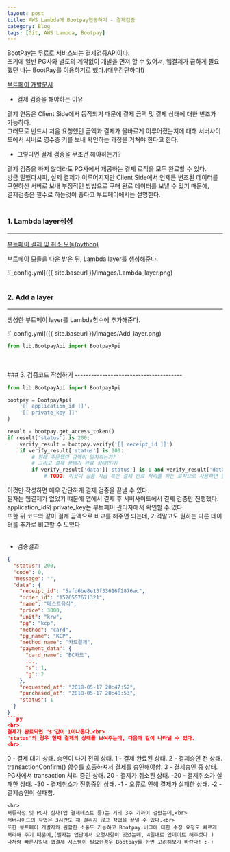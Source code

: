 ```yaml
---
layout: post
title: AWS Lambda에 Bootpay연동하기 - 결제검증
category: Blog
tags: [Git, AWS Lambda, Bootpay]
---
```

BootPay는 무료로 서비스되는 결제검증API이다.<br>
초기에 일반 PG사와 별도의 계약없이 개발을 먼저 할 수 있어서, 앱결제가 급하게 필요했던 나는 BootPay를 이용하기로 했다.(매우간단하다!)

[부트페이 개발문서](https://docs.bootpay.co.kr)

* 결제 검증을 해야하는 이유

결제 연동은 Client Side에서 동작되기 때문에 결제 금액 및 결제 상태에 대한 변조가 가능하다.<br>
그러므로 반드시 처음 요청했던 금액과 결제가 올바르게 이루어졌는지에 대해 서버사이드에서 서버로 영수증 키를 보내 확인하는 과정을 거쳐야 한다고 한다.

* 그렇다면 결제 검증을 무조건 해야하는가?

결제 검증을 하지 않더라도 PG사에서 제공하는 결제 로직을 모두 완료할 수 있다.<br>
방금 말했다시피, 실제 결제가 이루어지지만 Client Side에서 언제든 변조된 데이터를 구현하신 서버로 보내 부정적인 방법으로 구매 완료 데이터를 보낼 수 있기 때문에,<br>
결제검증은 필수로 하는것이 좋다고 부트페이에서는 설명한다.
<br>
<br>
### 1. Lambda layer생성
---------------------------------------

[부트페이 결제 및 취소 모듈(python)](https://github.com/bootpay/server_python)

부트페이 모듈을 다운 받은 뒤, Lambda layer를 생성해준다.

![_config.yml]({{ site.baseurl }}/images/Lambda_layer.png)
<br>
<br>
### 2. Add a layer
---------------------------------------

생성한 부트페이 layer를 Lambda함수에 추가해준다.

![_config.yml]({{ site.baseurl }}/images/Add_layer.png)

```python
from lib.BootpayApi import BootpayApi
```
<br>
<br>
### 3. 검증코드 작성하기
---------------------------------------

```python
from lib.BootpayApi import BootpayApi

bootpay = BootpayApi(
    '[[ application_id ]]',
    '[[ private_key ]]'
)

result = bootpay.get_access_token()
if result['status'] is 200:
    verify_result = bootpay.verify('[[ receipt_id ]]')
    if verify_result['status'] is 200:
        # 원래 주문했던 금액이 일치하는가?
        # 그리고 결제 상태가 완료 상태인가?
        if verify_result['data']['status'] is 1 and verify_result['data']['price'] is price:
            # TODO: 이곳이 상품 지급 혹은 결제 완료 처리를 하는 로직으로 사용하면 됩니다.
```

이것만 작성하면 매우 간단하게 결제 검증을 끝낼 수 있다.<br>
필자는 웹결제가 없었기 떄문에 앱에서 결제 후 서버사이드에서 결제 검증만 진행했다.<br>
application_id와 private_key는 부트페이 관리자에서 확인할 수 있다.<br>
또한 위 코드와 같이 결제 금액으로 비교를 해주면 되는데, 가격말고도 원하는 다른 데이터를 추가로 비교할 수 도있다<br>
<br>

* 검증결과

```json
{
  "status": 200,
  "code": 0,
  "message": "",
  "data": {
    "receipt_id": "5afd6be8e13f33616f2876ac",
    "order_id": "1526557671321",
    "name": "테스트음식",
    "price": 3000,
    "unit": "krw",
    "pg": "kcp",
    "method": "card",
    "pg_name": "KCP",
    "method_name": "카드결제",
    "payment_data": {
      "card_name": "BC카드",
      ...,
      "s": 1,
      "g": 2
    },
    "requested_at": "2018-05-17 20:47:52",
    "purchased_at": "2018-05-17 20:48:53",
    "status": 1
  }
}
```py
<br>
결제가 완료되면 "s"값이 1이나온다.<br>
"status"의 경우 현재 결제의 상태를 보여주는데, 다음과 같이 나타낼 수 있다.
<br>
```
0 - 결제 대기 상태. 승인이 나기 전의 상태.
1 - 결제 완료된 상태.
2 - 결제승인 전 상태. transactionConfirm() 함수를 호출하셔서 결제를 승인해야함.
3 - 결제승인 중 상태. PG사에서 transaction 처리 중인 상태.
20 - 결제가 취소된 상태.
-20 - 결제취소가 실패한 상태.
-30 - 결제취소가 진행중인 상태.
-1 - 오류로 인해 결제가 실패한 상태.
-2 - 결제승인이 실패함.
```
<br>
서류작성 및 PG사 심사(앱 결제테스트 등)는 거의 3주 가까이 걸렸는데,<br>
서버사이드의 작업은 3시간도 채 걸리지 않고 작업을 끝낼 수 있다.<br>
또한 부트페이 개발자와 원할한 소통도 가능하고 Bootpay 버그에 대한 수정 요청도 빠르게 처리해 주기 때문에,(필자는 앱단에서 요청사항이 있었는데, 4일내로 업데이트 해주셨다.)
나처럼 빠른시일내 앱결제 시스템이 필요한경우 Bootpay를 한번 고려해보기 바란다! :-)
